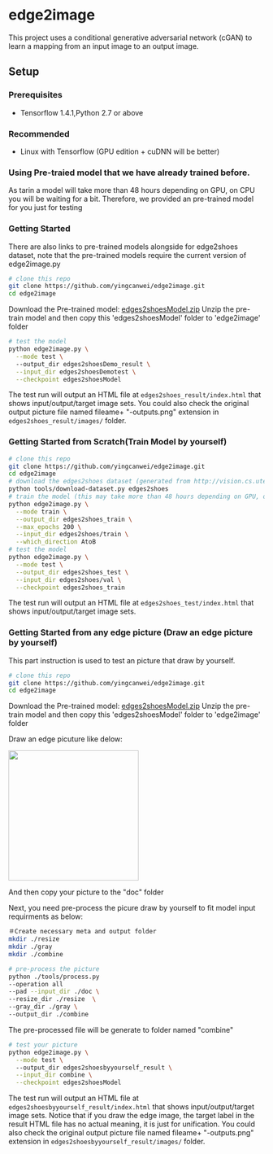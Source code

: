 # edge2image
This project uses a conditional generative adversarial network (cGAN) to learn a mapping from an input image to an output image.

## Setup

### Prerequisites
- Tensorflow 1.4.1,Python 2.7 or above

### Recommended
- Linux with Tensorflow (GPU edition + cuDNN will be better)

### Using Pre-traied model that we have already trained before.
As tarin a model will  take more than 48 hours depending on GPU, on CPU you will be waiting for a bit.
Therefore, we  provided an pre-trained model for you just for testing

### Getting Started
There are also links to pre-trained models alongside for edge2shoes dataset, note that the pre-trained models require the current version of edge2image.py

```sh
# clone this repo
git clone https://github.com/yingcanwei/edge2image.git
cd edge2image
```
Download the Pre-trained model: [edges2shoesModel.zip](https://drive.google.com/file/d/14WROFTs4unFS4PfOeSJw7v-YWWxMasao/view)
Unzip the pre-train model and then copy this 'edges2shoesModel' folder to 'edge2image' folder 

```sh
# test the model
python edge2image.py \
  --mode test \
  --output_dir edges2shoesDemo_result \
  --input_dir edges2shoesDemotest \
  --checkpoint edges2shoesModel
```

The test run will output an HTML file at `edges2shoes_result/index.html` that shows input/output/target image sets.
You could also check the original output picture file named fileame+ "-outputs.png" extension in `edges2shoes_result/images/` folder.  

### Getting Started from Scratch(Train Model by yourself) 

```sh
# clone this repo
git clone https://github.com/yingcanwei/edge2image.git
cd edge2image
# download the edges2shoes dataset (generated from http://vision.cs.utexas.edu/projects/finegrained/utzap50k/)
python tools/download-dataset.py edges2shoes
# train the model (this may take more than 48 hours depending on GPU, on CPU you will be waiting for a bit)
python edge2image.py \
  --mode train \
  --output_dir edges2shoes_train \
  --max_epochs 200 \
  --input_dir edges2shoes/train \
  --which_direction AtoB
# test the model
python edge2image.py \
  --mode test \
  --output_dir edges2shoes_test \
  --input_dir edges2shoes/val \
  --checkpoint edges2shoes_train
```

The test run will output an HTML file at `edges2shoes_test/index.html` that shows input/output/target image sets.

### Getting Started from any edge picture (Draw an edge picture by yourself) 
This part instruction is used to test an picture that draw by yourself.

```sh
# clone this repo
git clone https://github.com/yingcanwei/edge2image.git
cd edge2image
```
Download the Pre-trained model: [edges2shoesModel.zip](https://drive.google.com/file/d/14WROFTs4unFS4PfOeSJw7v-YWWxMasao/view)
Unzip the pre-train model and then copy this 'edges2shoesModel' folder to 'edge2image' folder 

Draw an edge picuture like delow:

<img src="doc/test1.png" width="256px"/>

And then copy your picture to the "doc" folder

Next, you need pre-process the picure draw by yourself to fit model input requirments as below:

```sh
＃Create necessary meta and output folder
mkdir ./resize
mkdir ./gray
mkdir ./combine

# pre-process the picture
python ./tools/process.py 
--operation all 
--pad --input_dir ./doc \
--resize_dir ./resize  \
--gray_dir ./gray \
--output_dir ./combine
```

The pre-processed file will be generate to folder named "combine" 

```sh
# test your picture
python edge2image.py \
  --mode test \
  --output_dir edges2shoesbyyourself_result \
  --input_dir combine \
  --checkpoint edges2shoesModel
```
The test run will output an HTML file at `edges2shoesbyyourself_result/index.html` that shows input/output/target image sets. Notice that if you draw the edge image, the target label in the result HTML file has no actual meaning, it is just for unification.
You could also check the original output picture file named fileame+ "-outputs.png" extension in `edges2shoesbyyourself_result/images/` folder.  
